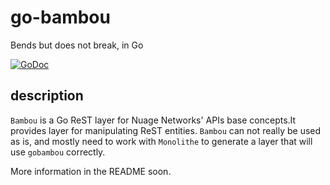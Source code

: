 # go-bambou

Bends but does not break, in Go

[![GoDoc](https://godoc.org/github.com/nuagenetworks/go-bambou?status.svg)](https://godoc.org/github.com/nuagenetworks/go-bambou)

## description

`Bambou` is a Go ReST layer for Nuage Networks' APIs base concepts.It provides layer for manipulating ReST entities.
`Bambou` can not really be used as is, and mostly need to work with `Monolithe` to generate a layer that will use `gobambou`
correctly.


More information in the README soon.